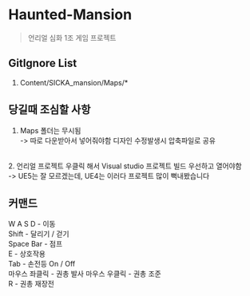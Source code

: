 # Haunted-Mansion
> 언리얼 심화 1조 게임 프로젝트 

##  GitIgnore List
1. Content/SICKA_mansion/Maps/*

## 당길때 조심할 사항
1. Maps 폴더는 무시됨 <br>
-> 따로 다운받아서 넣어줘야함 디자인 수정발생시 압축파일로 공유
<br/>
2. 언리얼 프로젝트 우클릭 해서 Visual studio 프로젝트 빌드 우선하고 열어야함<br>
    -> UE5는 잘 모르겠는데, UE4는 이러다 프로젝트 많이 뻑내봤습니다

## 커맨드 
W A S D - 이동
<br/>
Shift - 달리기 / 걷기 
<br/>
Space Bar - 점프
<br/>
E - 상호작용
<br/>
Tab - 손전등 On / Off
<br/>
마우스 좌클릭 - 권총 발사
마우스 우클릭 - 권총 조준
<br/>
R - 권총 재장전
